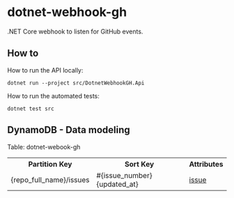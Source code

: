 # dotnet-webhook-gh

.NET Core webhook to listen for GitHub events.

## How to

How to run the API locally:

`dotnet run --project src/DotnetWebhookGH.Api`

How to run the automated tests:

`dotnet test src`

## DynamoDB - Data modeling

Table: dotnet-webook-gh

<table>
  <tr>
    <th>Partition Key</th>
    <th>Sort Key</th>
    <th>Attributes</th>
  <tr>
  <tr>
    <td>{repo_full_name}/issues</td>
    <td>#{issue_number} {updated_at}</td>
    <td>
      <a href="https://docs.github.com/en/rest/issues">
        issue
      </a>
    </td>
  </tr>
</table>
